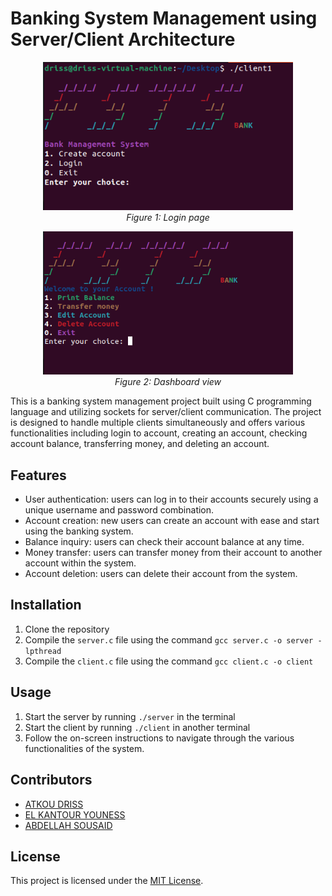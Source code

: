# Banking System Management using Server/Client Architecture
<p align="center">
  <img src="https://github.com/Dris7/Banking_Server_Client/blob/main/Screenshot%202023-03-31%20005300.png" alt="Login page" width="400">
  <br>
  <em>Figure 1: Login page</em>
</p>

<p align="center">
  <img src="https://github.com/Dris7/Banking_Server_Client/blob/main/Screenshot%202023-03-31%20005348.png" alt="Dashboard view" width="400">
  <br>
  <em>Figure 2: Dashboard view</em>
</p>


This is a banking system management project built using C programming language and utilizing sockets for server/client communication. The project is designed to handle multiple clients simultaneously and offers various functionalities including login to account, creating an account, checking account balance, transferring money, and deleting an account.

## Features

- User authentication: users can log in to their accounts securely using a unique username and password combination.
- Account creation: new users can create an account with ease and start using the banking system.
- Balance inquiry: users can check their account balance at any time.
- Money transfer: users can transfer money from their account to another account within the system.
- Account deletion: users can delete their account from the system.

## Installation

1. Clone the repository
2. Compile the `server.c` file using the command `gcc server.c -o server -lpthread`
3. Compile the `client.c` file using the command `gcc client.c -o client`

## Usage

1. Start the server by running `./server` in the terminal
2. Start the client by running `./client` in another terminal
3. Follow the on-screen instructions to navigate through the various functionalities of the system.

## Contributors

- [ATKOU DRISS](https://github.com/Dris7)
- [EL KANTOUR YOUNESS](https://github.com/younessX)
- [ABDELLAH SOUSAID](https://github.com/sousaid)
## License

This project is licensed under the [MIT License](https://opensource.org/licenses/MIT).
